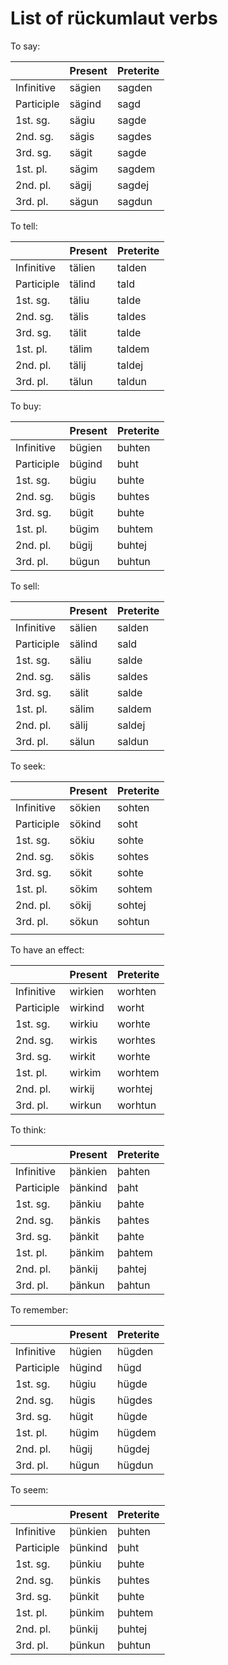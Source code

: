 # List of rückumlaut verbs

To say:

|            | Present | Preterite |
| ---------- | ------- | --------- |
| Infinitive | sägien  | sagden    |
| Participle | sägind  | sagd      |
| 1st. sg.   | sägiu   | sagde     |
| 2nd. sg.   | sägis   | sagdes    |
| 3rd. sg.   | sägit   | sagde     |
| 1st. pl.   | sägim   | sagdem    |
| 2nd. pl.   | sägij   | sagdej    |
| 3rd. pl.   | sägun   | sagdun    |

To tell:

|            | Present | Preterite |
| ---------- | ------- | --------- |
| Infinitive | tälien  | talden    |
| Participle | tälind  | tald      |
| 1st. sg.   | täliu   | talde     |
| 2nd. sg.   | tälis   | taldes    |
| 3rd. sg.   | tälit   | talde     |
| 1st. pl.   | tälim   | taldem    |
| 2nd. pl.   | tälij   | taldej    |
| 3rd. pl.   | tälun   | taldun    |

To buy:

|            | Present | Preterite |
| ---------- | ------- | --------- |
| Infinitive | bügien  | buhten    |
| Participle | bügind  | buht      |
| 1st. sg.   | bügiu   | buhte     |
| 2nd. sg.   | bügis   | buhtes    |
| 3rd. sg.   | bügit   | buhte     |
| 1st. pl.   | bügim   | buhtem    |
| 2nd. pl.   | bügij   | buhtej    |
| 3rd. pl.   | bügun   | buhtun    |

To sell:

|            | Present | Preterite |
| ---------- | ------- | --------- |
| Infinitive | sälien  | salden    |
| Participle | sälind  | sald      |
| 1st. sg.   | säliu   | salde     |
| 2nd. sg.   | sälis   | saldes    |
| 3rd. sg.   | sälit   | salde     |
| 1st. pl.   | sälim   | saldem    |
| 2nd. pl.   | sälij   | saldej    |
| 3rd. pl.   | sälun   | saldun    |

To seek:

|            | Present | Preterite |
| ---------- | ------- | --------- |
| Infinitive | sökien  | sohten    |
| Participle | sökind  | soht      |
| 1st. sg.   | sökiu   | sohte     |
| 2nd. sg.   | sökis   | sohtes    |
| 3rd. sg.   | sökit   | sohte     |
| 1st. pl.   | sökim   | sohtem    |
| 2nd. pl.   | sökij   | sohtej    |
| 3rd. pl.   | sökun   | sohtun    |
|            |         |           |

To have an effect:

|            | Present | Preterite |
| ---------- | ------- | --------- |
| Infinitive | wirkien | worhten   |
| Participle | wirkind | worht     |
| 1st. sg.   | wirkiu  | worhte    |
| 2nd. sg.   | wirkis  | worhtes   |
| 3rd. sg.   | wirkit  | worhte    |
| 1st. pl.   | wirkim  | worhtem   |
| 2nd. pl.   | wirkij  | worhtej   |
| 3rd. pl.   | wirkun  | worhtun   |

To think:

|            | Present | Preterite |
| ---------- | ------- | --------- |
| Infinitive | þänkien | þahten    |
| Participle | þänkind | þaht      |
| 1st. sg.   | þänkiu  | þahte     |
| 2nd. sg.   | þänkis  | þahtes    |
| 3rd. sg.   | þänkit  | þahte     |
| 1st. pl.   | þänkim  | þahtem    |
| 2nd. pl.   | þänkij  | þahtej    |
| 3rd. pl.   | þänkun  | þahtun    |

To remember:

|            | Present | Preterite |
| ---------- | ------- | --------- |
| Infinitive | hügien  | hügden    |
| Participle | hügind  | hügd      |
| 1st. sg.   | hügiu   | hügde     |
| 2nd. sg.   | hügis   | hügdes    |
| 3rd. sg.   | hügit   | hügde     |
| 1st. pl.   | hügim   | hügdem    |
| 2nd. pl.   | hügij   | hügdej    |
| 3rd. pl.   | hügun   | hügdun    |

To seem:

|            | Present | Preterite |
| ---------- | ------- | --------- |
| Infinitive | þünkien | þuhten    |
| Participle | þünkind | þuht      |
| 1st. sg.   | þünkiu  | þuhte     |
| 2nd. sg.   | þünkis  | þuhtes    |
| 3rd. sg.   | þünkit  | þuhte     |
| 1st. pl.   | þünkim  | þuhtem    |
| 2nd. pl.   | þünkij  | þuhtej    |
| 3rd. pl.   | þünkun  | þuhtun    |
